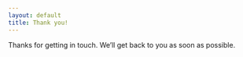 ```yaml
---
layout: default
title: Thank you!
---
```


Thanks for getting in touch. We’ll get back to you as soon as possible.
